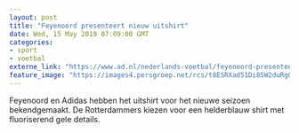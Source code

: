```yaml
---
layout: post
title: "Feyenoord presenteert nieuw uitshirt"
date: Wed, 15 May 2019 07:09:00 GMT
categories: 
- sport 
- voetbal 
externe_link: "https://www.ad.nl/nederlands-voetbal/feyenoord-presenteert-nieuw-uitshirt~a3bb5b05/"
feature_image: "https://images4.persgroep.net/rcs/t8ESRXad51Di85W2duRgOFHh58g/diocontent/148414134/_fitwidth/400/?appId=21791a8992982cd8da851550a453bd7f&quality=0.7"
---
```


Feyenoord en Adidas hebben het uitshirt voor het nieuwe seizoen bekendgemaakt. De Rotterdammers kiezen voor een helderblauw shirt met fluoriserend gele details.
